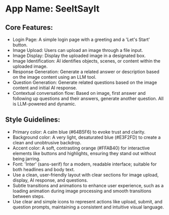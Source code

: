 # **App Name**: SeeItSayIt

## Core Features:

- Login Page: A simple login page with a greeting and a 'Let's Start' button.
- Image Upload: Users can upload an image through a file input.
- Image Display: Display the uploaded image in a designated box.
- Image Identification: AI identifies objects, scenes, or content within the uploaded image.
- Response Generation: Generate a related answer or description based on the image content using an LLM tool. 
- Question Generation: Generate related questions based on the image content and initial AI response.
- Contextual conversation flow: Based on image, first answer and following up questions and their answers, generate another question. All is LLM-powered and dynamic.

## Style Guidelines:

- Primary color: A calm blue (#64B5F6) to evoke trust and clarity.
- Background color: A very light, desaturated blue (#E3F2FD) to create a clean and unobtrusive backdrop.
- Accent color: A soft, contrasting orange (#FFAB40) for interactive elements like buttons and highlights, ensuring they stand out without being jarring.
- Font: 'Inter' (sans-serif) for a modern, readable interface; suitable for both headlines and body text.
- Use a clean, user-friendly layout with clear sections for image upload, display, AI response, and questions.
- Subtle transitions and animations to enhance user experience, such as a loading animation during image processing and smooth transitions between steps.
- Use clear and simple icons to represent actions like upload, submit, and question prompts, maintaining a consistent and intuitive visual language.